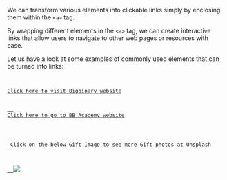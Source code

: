 We can transform various elements
into clickable links simply by
enclosing them within the `<a>` tag.

By wrapping different elements
in the `<a>` tag,
we can create interactive links that
allow users to navigate to other web
pages or resources with ease.

Let us have a look at some examples of
commonly used elements that can be
turned into links:

<codeblock language="html" type="lesson">
<code>
<!-- Using Text as a Link -->
<a href="https://www.bigbinary.com">Click here to visit Bigbinary website</a>
<!-- Using Div as a link -->
<a href="https://academy.bigbinary.com">
  <div>Click here to go to BB Academy website</div>
</a>
<!-- Using Images as a Link -->
<p> Click on the below Gift Image to see more Gift photos at Unsplash</p>
<a href="https://unsplash.com/s/photos/gift">
  <img src="https://ucarecdn.com/662acc5f-75ab-4028-9c97-86b3ec9b5bd9/">
</a>
</code>
</codeblock>
